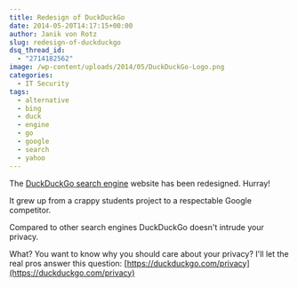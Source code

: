 ```yaml
---
title: Redesign of DuckDuckGo
date: 2014-05-20T14:17:15+00:00
author: Janik von Rotz
slug: redesign-of-duckduckgo
dsq_thread_id:
  - "2714182562"
image: /wp-content/uploads/2014/05/DuckDuckGo-Logo.png
categories:
  - IT Security
tags:
  - alternative
  - bing
  - duck
  - engine
  - go
  - google
  - search
  - yahoo
---
```

The [DuckDuckGo search engine](https://duckduckgo.com/) website has been redesigned. Hurray!

It grew up from a crappy students project to a respectable Google competitor.

Compared to other search engines DuckDuckGo doesn't intrude your privacy.

What? You want to know why you should care about your privacy?
I'll let the real pros answer this question: [https://duckduckgo.com/privacy](https://duckduckgo.com/privacy)